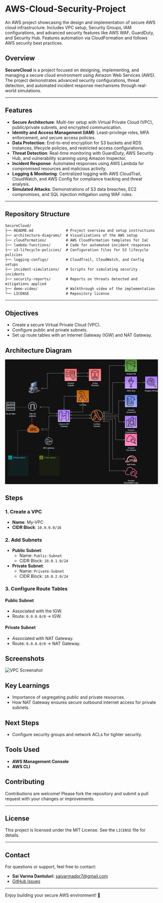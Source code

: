 # AWS-Cloud-Security-Project
An AWS project showcasing the design and implementation of secure AWS cloud infrastructure. Includes VPC setup, Security Groups, IAM configurations, and advanced security features like AWS WAF, GuardDuty, and Security Hub. Features automation via CloudFormation and follows AWS security best practices.

## Overview
**SecureCloud** is a project focused on designing, implementing, and managing a secure cloud environment using Amazon Web Services (AWS). The project demonstrates advanced security configurations, threat detection, and automated incident response mechanisms through real-world simulations.

---

## Features
- **Secure Architecture**: Multi-tier setup with Virtual Private Cloud (VPC), public/private subnets, and encrypted communication.
- **Identity and Access Management (IAM)**: Least-privilege roles, MFA enforcement, and secure access policies.
- **Data Protection**: End-to-end encryption for S3 buckets and RDS instances, lifecycle policies, and restricted access configurations.
- **Threat Detection**: Real-time monitoring with GuardDuty, AWS Security Hub, and vulnerability scanning using Amazon Inspector.
- **Incident Response**: Automated responses using AWS Lambda for compromised resources and malicious activity.
- **Logging & Monitoring**: Centralized logging with AWS CloudTrail, CloudWatch, and AWS Config for compliance tracking and threat analysis.
- **Simulated Attacks**: Demonstrations of S3 data breaches, EC2 compromises, and SQL injection mitigation using WAF rules.

---

## Repository Structure
```
SecureCloud/
├── README.md               # Project overview and setup instructions
├── architecture-diagrams/  # Visualizations of the AWS setup
├── cloudformation/         # AWS CloudFormation templates for IaC
├── lambda-functions/       # Code for automated incident responses
├── s3-lifecycle-policies/  # Configuration files for S3 lifecycle policies
├── logging-configs/        # CloudTrail, CloudWatch, and Config setups
├── incident-simulations/   # Scripts for simulating security incidents
├── security-reports/       # Reports on threats detected and mitigations applied
├── demo-video/             # Walkthrough video of the implementation
└── LICENSE                 # Repository license
```

---

## Objectives
- Create a secure Virtual Private Cloud (VPC).
- Configure public and private subnets.
- Set up route tables with an Internet Gateway (IGW) and NAT Gateway.

## Architecture Diagram
![VPC Diagram](https://github.com/saivarmadpr/AWS-Cloud-Security-Project/blob/da2a012f44ccad2a4f123416aa2eb1063540c45f/Diagrams/AWS_Infrastructure.drawio.png)

## Steps
### 1. Create a VPC
- **Name**: My-VPC
- **CIDR Block**: `10.0.0.0/16`

### 2. Add Subnets
- **Public Subnet**:
  - Name: `Public-Subnet`
  - CIDR Block: `10.0.1.0/24`
- **Private Subnet**:
  - Name: `Private-Subnet`
  - CIDR Block: `10.0.2.0/24`

### 3. Configure Route Tables
#### Public Subnet
- Associated with the IGW.
- Route: `0.0.0.0/0` → IGW.

#### Private Subnet
- Associated with NAT Gateway.
- Route: `0.0.0.0/0` → NAT Gateway.

## Screenshots
![VPC Screenshot](link-to-screenshot)

## Key Learnings
- Importance of segregating public and private resources.
- How NAT Gateway ensures secure outbound internet access for private subnets.

## Next Steps
- Configure security groups and network ACLs for tighter security.

## Tools Used
- **AWS Management Console**
- **AWS CLI**

## Contributing
Contributions are welcome! Please fork the repository and submit a pull request with your changes or improvements.

---

## License
This project is licensed under the MIT License. See the `LICENSE` file for details.

---

## Contact
For questions or support, feel free to contact:
- **Sai Varma Dantuluri**: [saivarmadpr7@gmail.com](mailto:your-email@example.com)
- [GitHub Issues](https://github.com/saivarmadpr/AWS-Cloud-Security-Project/issues)

---

Enjoy building your secure AWS environment! 🚀
